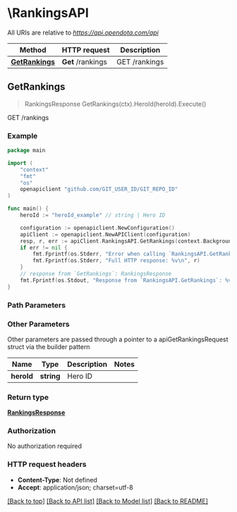 # \RankingsAPI

All URIs are relative to *https://api.opendota.com/api*

Method | HTTP request | Description
------------- | ------------- | -------------
[**GetRankings**](RankingsAPI.md#GetRankings) | **Get** /rankings | GET /rankings



## GetRankings

> RankingsResponse GetRankings(ctx).HeroId(heroId).Execute()

GET /rankings



### Example

```go
package main

import (
	"context"
	"fmt"
	"os"
	openapiclient "github.com/GIT_USER_ID/GIT_REPO_ID"
)

func main() {
	heroId := "heroId_example" // string | Hero ID

	configuration := openapiclient.NewConfiguration()
	apiClient := openapiclient.NewAPIClient(configuration)
	resp, r, err := apiClient.RankingsAPI.GetRankings(context.Background()).HeroId(heroId).Execute()
	if err != nil {
		fmt.Fprintf(os.Stderr, "Error when calling `RankingsAPI.GetRankings``: %v\n", err)
		fmt.Fprintf(os.Stderr, "Full HTTP response: %v\n", r)
	}
	// response from `GetRankings`: RankingsResponse
	fmt.Fprintf(os.Stdout, "Response from `RankingsAPI.GetRankings`: %v\n", resp)
}
```

### Path Parameters



### Other Parameters

Other parameters are passed through a pointer to a apiGetRankingsRequest struct via the builder pattern


Name | Type | Description  | Notes
------------- | ------------- | ------------- | -------------
 **heroId** | **string** | Hero ID | 

### Return type

[**RankingsResponse**](RankingsResponse.md)

### Authorization

No authorization required

### HTTP request headers

- **Content-Type**: Not defined
- **Accept**: application/json; charset=utf-8

[[Back to top]](#) [[Back to API list]](../README.md#documentation-for-api-endpoints)
[[Back to Model list]](../README.md#documentation-for-models)
[[Back to README]](../README.md)

